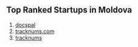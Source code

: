 ## Top Ranked Startups in Moldova

1. [docspal](http://www.startupranking.com/docspal)
2. [tracknums.com](http://www.startupranking.com/tracknums-com)
3. [tracknums](http://www.startupranking.com/tracknums)

